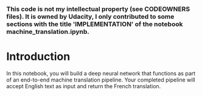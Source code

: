 ### This code is not my intellectual property (see CODEOWNERS files). It is owned by Udacity, I only contributed to some sections with the title 'IMPLEMENTATION' of the notebook machine_translation.ipynb.

# Introduction
In this notebook, you will build a deep neural network that functions as part of an end-to-end machine translation pipeline. Your completed pipeline will accept English text as input and return the French translation.

